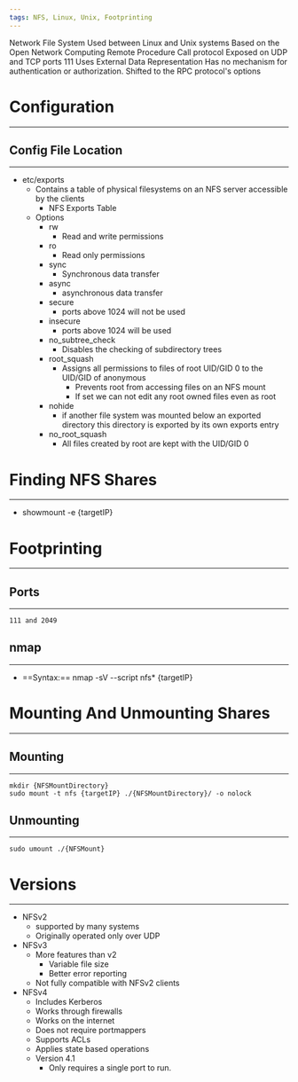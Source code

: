 ```yaml
---
tags: NFS, Linux, Unix, Footprinting
---
```

 Network File System
	Used between Linux and Unix systems
	Based on the Open Network Computing Remote Procedure Call protocol
		Exposed on UDP and TCP ports 111
		Uses External Data Representation
	Has no mechanism for authentication or authorization.
		Shifted to the RPC protocol's options
# Configuration
***
## Config File Location
***
- etc/exports 
	- Contains a table of physical filesystems on an NFS server accessible by the clients
		- NFS Exports Table
	- Options
		- rw
			- Read and write permissions
		- ro
			- Read only permissions
		- sync
			- Synchronous data transfer
		- async
			- asynchronous data transfer
		- secure
			- ports above 1024 will not be used
		- insecure
			- ports above 1024 will be used
		- no_subtree_check
			- Disables the checking of subdirectory trees
		- root_squash
			- Assigns all permissions to files of root UID/GID 0 to the UID/GID of anonymous
				- Prevents root from accessing files on an NFS mount
				- If set we can not edit any root owned files even as root
		- nohide
			- if another file system was mounted below an exported directory this directory is exported by its own exports entry
		- no_root_squash
			- All files created by root are kept with the UID/GID 0

# Finding NFS Shares
***
- showmount -e {targetIP}
# Footprinting
***
## Ports
***
	111 and 2049
## nmap
***
- ==Syntax:==  nmap -sV --script nfs* {targetIP}

# Mounting And Unmounting Shares
***
## Mounting
***
```
mkdir {NFSMountDirectory}
sudo mount -t nfs {targetIP} ./{NFSMountDirectory}/ -o nolock
```
## Unmounting
***
```
sudo umount ./{NFSMount}
```
# Versions
***
- NFSv2
	- supported by many systems
	- Originally operated only over UDP
- NFSv3
	- More features than v2
		- Variable file size
		- Better error reporting
	- Not fully compatible with NFSv2 clients
- NFSv4
	- Includes Kerberos
	- Works through firewalls
	- Works on the internet
	- Does not require portmappers
	- Supports ACLs
	- Applies state based operations
	- Version 4.1
		- Only requires a single port to run.

